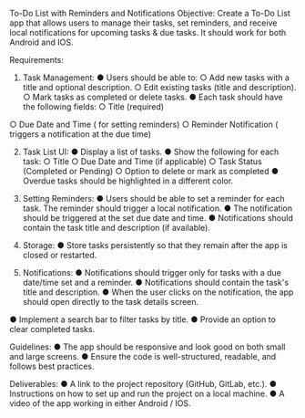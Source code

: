 To-Do List with Reminders and Notifications
Objective:
Create a To-Do List app that allows users to manage their tasks, set reminders, and receive
local notifications for upcoming tasks & due tasks. It should work for both Android and IOS.

Requirements:

1. Task Management:
   ● Users should be able to:
   ○ Add new tasks with a title and optional description.
   ○ Edit existing tasks (title and description).
   ○ Mark tasks as completed or delete tasks.
   ● Each task should have the following fields:
   ○ Title (required)

○ Due Date and Time ( for setting reminders)
○ Reminder Notification ( triggers a notification at the due time)

2. Task List UI:
   ● Display a list of tasks.
   ● Show the following for each task:
   ○ Title
   ○ Due Date and Time (if applicable)
   ○ Task Status (Completed or Pending)
   ○ Option to delete or mark as completed
   ● Overdue tasks should be highlighted in a different color.
3. Setting Reminders:
   ● Users should be able to set a reminder for each task. The reminder should trigger a
   local notification.
   ● The notification should be triggered at the set due date and time.
   ● Notifications should contain the task title and description (if available).

4. Storage:
   ● Store tasks persistently so that they remain after the app is closed or restarted.

5. Notifications:
   ● Notifications should trigger only for tasks with a due date/time set and a reminder.
   ● Notifications should contain the task's title and description.
   ● When the user clicks on the notification, the app should open directly to the task details
   screen.

● Implement a search bar to filter tasks by title.
● Provide an option to clear completed tasks.

Guidelines:
● The app should be responsive and look good on both small and large screens.
● Ensure the code is well-structured, readable, and follows best practices.

Deliverables:
● A link to the project repository (GitHub, GitLab, etc.).
● Instructions on how to set up and run the project on a local machine.
● A video of the app working in either Android / IOS.
